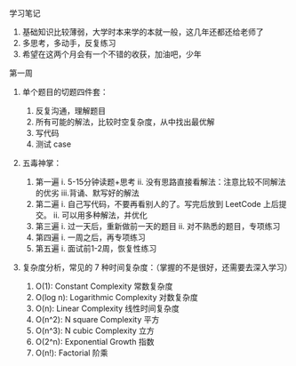 学习笔记

1. 基础知识比较薄弱，大学时本来学的本就一般，这几年还都还给老师了
2. 多思考，多动手，反复练习
3. 希望在这两个月会有一个不错的收获，加油吧，少年

第一周
1.	单个题目的切题四件套：
    1)	反复沟通，理解题目
    2)	所有可能的解法，比较时空复杂度，从中找出最优解
    3)	写代码
    4)	测试 case
2.	五毒神掌： 
    1)	第一遍
        i.	5-15分钟读题+思考
        ii.	没有思路直接看解法：注意比较不同解法的优劣
        iii.背诵、默写好的解法
    2)	第二遍
        i.	自己写代码，不要再看别人的了。写完后放到 LeetCode 上后提交。
        ii.	可以用多种解法，并优化
    3)	第三遍
        i.	过一天后，重新做前一天的题目
        ii.	对不熟悉的题目，专项练习
    4)	第四遍
        i.	一周之后，再专项练习
    5)	第五遍
        i.	面试前1-2周，恢复性练习

3.  复杂度分析，常见的 7 种时间复杂度：（掌握的不是很好，还需要去深入学习）
    1)	O(1): Constant Complexity 常数复杂度
    2)	O(log n): Logarithmic Complexity 对数复杂度
    3)	O(n): Linear Complexity 线性时间复杂度
    4)	O(n^2): N square Complexity 平方
    5)	O(n^3): N cubic Complexity 立方
    6)	O(2^n): Exponential Growth 指数
    7)	O(n!): Factorial 阶乘


